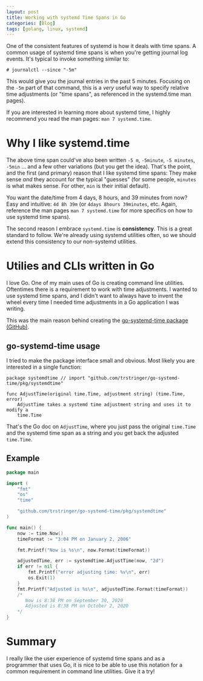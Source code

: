 ```yaml
---
layout: post
title: Working with systemd Time Spans in Go
categories: [Blog]
tags: [golang, linux, systemd]
---
```


One of the consistent features of systemd is how it deals with time spans. A common usage of systemd time spans is when you're getting journal log events. It's typical to invoke something similar to:

```
# journalctl --since "-5m"
```

This would give you the journal entries in the past 5 minutes. Focusing on the `-5m` part of that command, this is a *very* useful way to specify relative time adjustments (or "time spans", as referenced in the systemd.time man pages).

If you are interested in learning more about systemd time, I highly recommend you read the man pages: `man 7 systemd.time`.

# Why I like systemd.time

The above time span could've also been written `-5 m`, `-5minute`, `-5 minutes`, `-5min` ... and a few other variations (but you get the idea). That's the point, and the first (and primary) reason that I like systemd time spans: They make sense *and* they account for the typical "guesses" (for some people, `minutes` is what makes sense. For other, `min` is their initial default).

You want the date/time from 4 days, 8 hours, and 39 minutes from now? Easy and intuitive: `4d 8h 39m` (or `4days 8hours 39minutes`, etc. Again, reference the man pages `man 7 systemd.time` for more specifics on how to use systemd time spans).

The second reason I embrace `systemd.time` is **consistency**. This is a great standard to follow. We're already using systemd utilities often, so we should extend this consistency to our non-systemd utilities.

# Utilies and CLIs written in Go

I love Go. One of my main uses of Go is creating command line utilities. Oftentimes there is a requirement to work with time adjustments. I wanted to use systemd time spans, and I didn't want to always have to invent the wheel every time I needed time adjustments in a Go application I was writing.

This was the main reason behind creating the [go-systemd-time package (GitHub)](https://github.com/trstringer/go-systemd-time).

## go-systemd-time usage

I tried to make the package interface small and obvious. Most likely you are interested in a single function:

```
package systemdtime // import "github.com/trstringer/go-systemd-time/pkg/systemdtime"

func AdjustTime(original time.Time, adjustment string) (time.Time, error)
    AdjustTime takes a systemd time adjustment string and uses it to modify a
    time.Time
```

That's the Go doc on `AdjustTime`, where you just pass the original `time.Time` and the systemd time span as a string and you get back the adjusted `time.Time`.

## Example

```go
package main

import (
	"fmt"
	"os"
	"time"

	"github.com/trstringer/go-systemd-time/pkg/systemdtime"
)

func main() {
	now := time.Now()
	timeFormat := "3:04 PM on January 2, 2006"

	fmt.Printf("Now is %s\n", now.Format(timeFormat))

	adjustedTime, err := systemdtime.AdjustTime(now, "2d")
	if err != nil {
		fmt.Printf("error adjusting time: %v\n", err)
		os.Exit(1)
	}
	fmt.Printf("Adjusted is %s\n", adjustedTime.Format(timeFormat))
	/*
	   Now is 8:38 PM on September 30, 2020
	   Adjusted is 8:38 PM on October 2, 2020
	*/
}
```

# Summary

I really like the user experience of systemd time spans and as a programmer that uses Go, it is nice to be able to use this notation for a common requirement in command line utilities. Give it a try!
